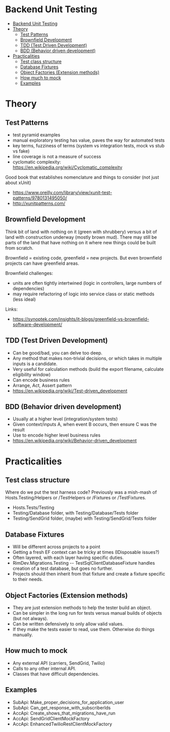 # Backend Unit Testing

- [Backend Unit Testing](#backend-unit-testing)
- [Theory](#theory)
  - [Test Patterns](#test-patterns)
  - [Brownfield Development](#brownfield-development)
  - [TDD (Test Driven Development)](#tdd-test-driven-development)
  - [BDD (Behavior driven development)](#bdd-behavior-driven-development)
- [Practicalities](#practicalities)
  - [Test class structure](#test-class-structure)
  - [Database Fixtures](#database-fixtures)
  - [Object Factories (Extension methods)](#object-factories-extension-methods)
  - [How much to mock](#how-much-to-mock)
  - [Examples](#examples)

# Theory

## Test Patterns

- test pyramid examples
- manual exploratory testing has value, paves the way for automated tests
- key terms, fuzziness of terms (system vs integration tests, mock vs stub vs fake)
- line coverage is not a measure of success
- cyclomatic complexity: https://en.wikipedia.org/wiki/Cyclomatic_complexity

Good book that establishes nomenclature and things to consider (not just about xUnit)

- https://www.oreilly.com/library/view/xunit-test-patterns/9780131495050/
- http://xunitpatterns.com/

## Brownfield Development

Think bit of land with nothing on it (green with shrubbery) versus a bit of land with construction underway (mostly brown mud).  There may still be parts of the land that have nothing on it where new things could be built from scratch.

Brownfield = existing code, greenfield = new projects.  But even brownfield projects can have greenfield areas.

Brownfield challenges:

- units are often tightly intertwined (logic in controllers, large numbers of dependencies)
- may require refactoring of logic into service class or static methods (less ideal)

Links:

- https://synoptek.com/insights/it-blogs/greenfield-vs-brownfield-software-development/

## TDD (Test Driven Development)

- Can be good/bad, you can delve too deep.
- Any method that makes non-trivial decisions, or which takes in multiple inputs is a candidate.
- Very useful for calculation methods (build the export filename, calculate eligibility window)
- Can encode business rules
- Arrange, Act, Assert pattern
- https://en.wikipedia.org/wiki/Test-driven_development

## BDD (Behavior driven development)

- Usually at a higher level (integration/system tests)
- Given context/inputs A, when event B occurs, then ensure C was the result
- Use to encode higher level business rules
- https://en.wikipedia.org/wiki/Behavior-driven_development

# Practicalities

## Test class structure

Where do we put the test harness code? Previously was a mish-mash of Hosts.Testing/Helpers or /TestHelpers or /Fixtures or /TestFixtures.

- Hosts.Tests/Testing
- Testing/Database folder, with Testing/Database/Tests folder
- Testing/SendGrid folder, (maybe) with Testing/SendGrid/Tests folder

## Database Fixtures

- Will be different across projects to a point
- Getting a fresh EF context can be tricky at times (IDisposable issues?)
- Often layered, with each layer having specific duties.
- RimDev.Migrations.Testing -- TestSqlClientDatabaseFixture handles creation of a test database, but goes no further.
- Projects should then inherit from that fixture and create a fixture specific to their needs.

## Object Factories (Extension methods)

- They are just extension methods to help the tester build an object.
- Can be simpler in the long run for tests versus manual builds of objects (but not always).
- Can be written defensively to only allow valid values.
- If they make the tests easier to read, use them.  Otherwise do things manually.

## How much to mock

- Any external API (carriers, SendGrid, Twilio)
- Calls to any other internal API.
- Classes that have difficult dependencies.

## Examples

- SubApi: Make_proper_decisions_for_application_user
- SubApi: Can_get_response_with_subscriberIds
- AccApi: Create_shows_that_migrations_have_run
- AccApi: SendGridClientMockFactory
- AccApi: EnhancedTwilioRestClientMockFactory
